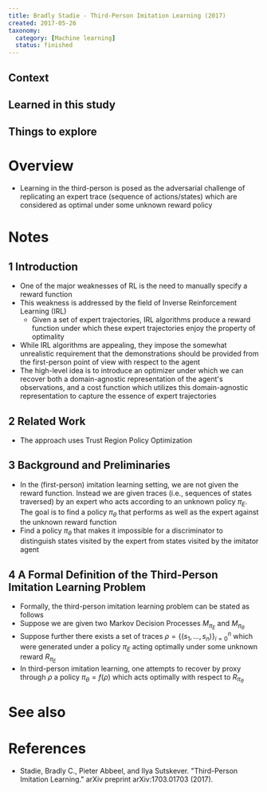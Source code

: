 ```yaml
---
title: Bradly Stadie - Third-Person Imitation Learning (2017)
created: 2017-05-26
taxonomy:
  category: [Machine learning]
  status: finished
---
```


## Context

## Learned in this study

## Things to explore

# Overview
* Learning in the third-person is posed as the adversarial challenge of replicating an expert trace (sequence of actions/states) which are considered as optimal under some unknown reward policy

# Notes
## 1 Introduction
* One of the major weaknesses of RL is the need to manually specify a reward function
* This weakness is addressed by the field of Inverse Reinforcement Learning (IRL)
	* Given a set of expert trajectories, IRL algorithms produce a reward function under which these expert trajectories enjoy the property of optimality
* While IRL algorithms are appealing, they impose the somewhat unrealistic requirement that the demonstrations should be provided from the first-person point of view with respect to the agent
* The high-level idea is to introduce an optimizer under which we can recover both a domain-agnostic representation of the agent's observations, and a cost function which utilizes this domain-agnostic representation to capture the essence of expert trajectories

## 2 Related Work
* The approach uses Trust Region Policy Optimization

## 3 Background and Preliminaries
* In the (first-person) imitation learning setting, we are not given the reward function. Instead we are given traces (i.e., sequences of states traversed) by an expert who acts according to an unknown policy $\pi_E$. The goal is to find a policy $\pi_\theta$ that performs as well as the expert against the unknown reward function
* Find a policy $\pi_\theta$ that makes it impossible for a discriminator to distinguish states visited by the expert from states visited by the imitator agent

## 4 A Formal Definition of the Third-Person Imitation Learning Problem
* Formally, the third-person imitation learning problem can be stated as follows
* Suppose we are given two Markov Decision Processes $M_{\pi_E}$ and $M_{\pi_\theta}$
* Suppose further there exists a set of traces $\rho = \{(s_1, \dots, s_n)\}_{i=0}^n$ which were generated under a policy $\pi_E$ acting optimally under some unknown reward $R_{\pi_E}$
* In third-person imitation learning, one attempts to recover by proxy through $\rho$ a policy $\pi_\theta = f(\rho)$ which acts optimally with respect to $R_{\pi_\theta}$

# See also

# References
* Stadie, Bradly C., Pieter Abbeel, and Ilya Sutskever. "Third-Person Imitation Learning." arXiv preprint arXiv:1703.01703 (2017).
